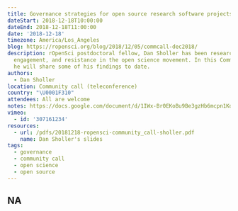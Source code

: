 ```yaml
---
title: Governance strategies for open source research software projects
dateStart: 2018-12-18T10:00:00
dateEnd: 2018-12-18T11:00:00
date: '2018-12-18'
timezone: America/Los_Angeles
blog: https://ropensci.org/blog/2018/12/05/commcall-dec2018/
description: rOpenSci postdoctoral fellow, Dan Sholler has been researching governance,
  engagement, and resistance in the open science movement. In this Community Call
  he will share some of his findings to date.
authors:
  - Dan Sholler
location: Community call (teleconference)
country: "\U0001F310"
attendees: All are welcome
notes: https://docs.google.com/document/d/1IWx-Br0EKoBu9Be3gzHb6mcpn1KdonQHAHyqMW3gNIo/edit?usp=sharing
vimeo:
  - id: '307161234'
resources:
  - url: /pdfs/20181218-ropensci-community_call-sholler.pdf
    name: Dan Sholler's slides
tags:
  - governance
  - community call
  - open science
  - open source
---
```

NA
---
